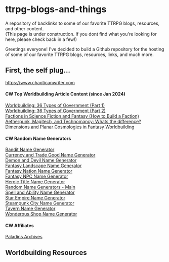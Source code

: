 # ttrpg-blogs-and-things
A repository of backlinks to some of our favorite TTRPG blogs, resources, and other content. <br>
(This page is under construction. If you dont find what you're looking for here, please check back in a few!)

Greetings everyone! I've decided to build a Github repository for the hosting of some of our favorite TTRPG blogs, resources, links, and much more. 


## First, the self plug...

https://www.chaoticanwriter.com 

#### CW Top Worldbuilding Article Content (since Jan 2024)

[Worldbuilding: 36 Types of Government (Part 1)](https://www.chaoticanwriter.com/worldbuilding-36-types-of-government-part-1/) <br>
[Worldbuilding: 36 Types of Government (Part 2)](https://www.chaoticanwriter.com/worldbuilding-36-types-of-government-part-2/) <br>
[Factions in Science Fiction and Fantasy (How to Build a Faction)](https://www.chaoticanwriter.com/factions-in-science-fiction-and-fantasy-how-to-build-a-faction/) <br>
[Aetherpunk, Magitech, and Technomancy: Whats the difference?](https://www.chaoticanwriter.com/aetherpunk-magitech-and-technomancy-whats-the-difference/) <br>
[Dimensions and Planar Cosmologies in Fantasy Worldbuilding](https://www.chaoticanwriter.com/dimensions-and-planar-cosmologies-in-fantasy-worldbuilding/) <br>

#### CW Random Name Generators

[Bandit Name Generator](https://www.chaoticanwriter.com/random-name-generators/bandit-name-generator/) <br>
[Currency and Trade Good Name Generator](https://www.chaoticanwriter.com/random-name-generators/currency-trade-good-name-generator/) <br>
[Demon and Devil Name Generator](https://www.chaoticanwriter.com/random-name-generators/demon-and-devil-name-generator/) <br>
[Fantasy Landscape Name Generator](https://www.chaoticanwriter.com/random-name-generators/fantasy-landscape-name-generator/) <br>
[Fantasy Nation Name Generator](https://www.chaoticanwriter.com/random-name-generators/fantasy-nation-name-generator/) <br>
[Fantasy NPC Name Generator](https://www.chaoticanwriter.com/random-name-generators/fantasy-npc-name-generator/) <br>
[Heroic Title Name Generator](https://www.chaoticanwriter.com/random-name-generators/heroic-title-generator/) <br>
[Random Name Generators - Main](https://www.chaoticanwriter.com/random-name-generators/) <br>
[Spell and Ability Name Generator](https://www.chaoticanwriter.com/random-name-generators/spell-and-ability-name-generator/) <br>
[Star Empire Name Generator](https://www.chaoticanwriter.com/random-name-generators/star-empire-name-generator/) <br>
[Steampunk City Name Generator](https://www.chaoticanwriter.com/random-name-generators/steampunk-city-name-generator/) <br>
[Tavern Name Generator](https://www.chaoticanwriter.com/random-name-generators/tavern-name-generator/) <br>
[Wonderous Shop Name Generator](https://www.chaoticanwriter.com/random-name-generators/fantasy-shop-name-generator/) <br>

#### CW Affiliates
[Paladins Archives](https://www.paladinsarchives.com/)

## Worldbuilding Resources
